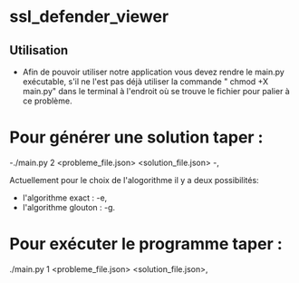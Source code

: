 # ssl_defender_viewer 


## Utilisation 

- Afin de pouvoir utiliser notre application vous devez rendre le main.py exécutable, s'il ne l'est pas déjà utiliser la commande " chmod +X main.py" dans le terminal à l'endroit où se trouve le fichier pour palier à ce problème.

# Pour générer une solution taper : 
  -./main.py 2 <probleme_file.json>  <solution_file.json> -<algo>,

Actuellement pour le choix de l'alogorithme il y a deux possibilités:
  - l'algorithme exact : -e,
  - l'algorithme glouton : -g. 

# Pour exécuter le programme taper : 
  ./main.py 1 <probleme_file.json>  <solution_file.json>,
